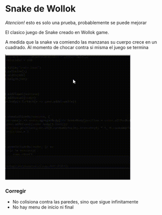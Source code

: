 # Snake de Wollok

*Atencion!* esto es solo una prueba, probablemente se puede mejorar

El clasico juego de Snake creado en Wollok game.

A medida que la snake va comiendo las manzanas su cuerpo crece en un cuadrado. Al momento de chocar contra si misma el juego se termina

![Alt text](assets/SnakeMuestra.gif)

### Corregir
- No colisiona contra las paredes, sino que sigue infinitamente
- No hay menu de inicio ni final
